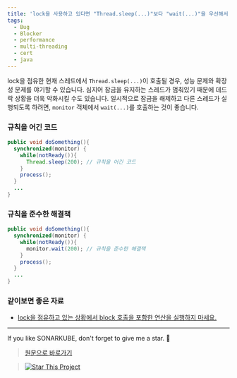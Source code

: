 ```yaml
---
title: 'lock을 사용하고 있다면 "Thread.sleep(...)"보다 "wait(...)"을 우선해서 사용해야합니다.'
tags:
  - Bug
  - Blocker
  - performance
  - multi-threading
  - cert
  - java
---
```


lock을 점유한 현재 스레드에서 `Thread.sleep(...)`이 호출될 경우, 성능 문제와 확장성 문제를 야기할 수 있습니다.
심지어 잠금을 유지하는 스레드가 멈춰있기 때문에 데드락 상황을 더욱 악화시킬 수도 있습니다.
일시적으로 잠금을 해제하고 다른 스레드가 실행되도록 하려면, `monitor` 객체에서 `wait(...)`를 호출하는 것이 좋습니다.

### 규칙을 어긴 코드

```java
public void doSomething(){
  synchronized(monitor) {
    while(notReady()){
      Thread.sleep(200); // 규칙을 어긴 코드
    }
    process();
  }
  ...
}
```

### 규칙을 준수한 해결책

```java
public void doSomething(){
  synchronized(monitor) {
    while(notReady()){
      monitor.wait(200); // 규칙을 준수한 해결책
    }
    process();
  }
  ...
}
```

### 같이보면 좋은 자료

- [lock을 점유하고 있는 상황에서 block 호출을 포함한 연산을 실행하지 마세요.](https://wiki.sei.cmu.edu/confluence/display/java/LCK09-J.+Do+not+perform+operations+that+can+block+while+holding+a+lock)

---

If you like SONARKUBE, don't forget to give me a star. :star2:

> [원문으로 바로가기](https://rules.sonarsource.com/java/RSPEC-2276)

> [![Star This Project](https://img.shields.io/github/stars/kantabile/sonarkube.svg?label=Stars&style=social)](https://github.com/kantabile/sonarkube)
